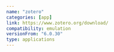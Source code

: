 ```yaml
---
name: "zotero"
categories: [app]
link: https://www.zotero.org/download/
compatibility: emulation
versionFrom: "6.0.30"
type: applications
---
```


